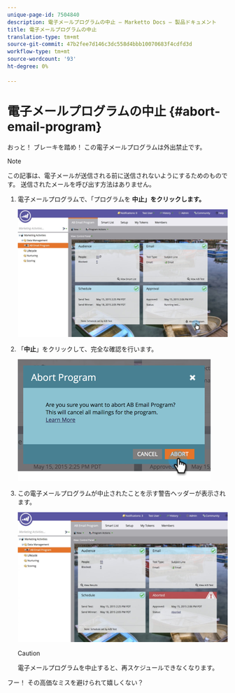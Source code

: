 ```yaml
---
unique-page-id: 7504840
description: 電子メールプログラムの中止 — Marketto Docs — 製品ドキュメント
title: 電子メールプログラムの中止
translation-type: tm+mt
source-git-commit: 47b2fee7d146c3dc558d4bbb10070683f4cdfd3d
workflow-type: tm+mt
source-wordcount: '93'
ht-degree: 0%

---
```



# 電子メールプログラムの中止 {#abort-email-program}

おっと！ ブレーキを踏め！ この電子メールプログラムは外出禁止です。

>[!NOTE]
>
>この記事は、電子メールが送信される前に送信されないようにするためのものです。 送信されたメールを呼び出す方法はありません。

1. 電子メールプログラムで、「プログラムを **中止」をクリックします。**

   ![](assets/dashboardleads.jpg)

1. 「**中止**」をクリックして、完全な確認を行います。

   ![](assets/image2015-5-20-15-3a24-3a35.png)

1. この電子メールプログラムが中止されたことを示す警告ヘッダーが表示されます。

   ![](assets/dashboardleadchange2.jpg)

   >[!CAUTION]
   >
   >電子メールプログラムを中止すると、再スケジュールできなくなります。

フー！ その高価なミスを避けられて嬉しくない？
